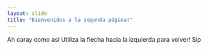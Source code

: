 ```yaml
---
layout: slide
title: "Bienvenidos a la segunda página!"
---
```

Ah caray como así
Utiliza la flecha hacia la izquierda para volver!
Sip